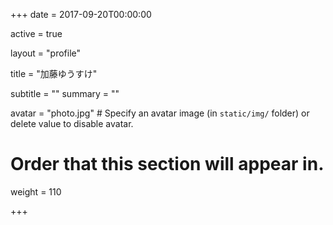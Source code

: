 +++
date = 2017-09-20T00:00:00

active = true

layout = "profile"

title = "加藤ゆうすけ"

subtitle = ""
summary = ""

avatar = "photo.jpg"  # Specify an avatar image (in `static/img/` folder) or delete value to disable avatar.

# Order that this section will appear in.
weight = 110

+++
